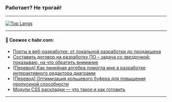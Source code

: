 ### Работает? Не трогай!

---
<!--
#### 🛠️ Technical stack:

![Java](https://img.shields.io/badge/Java-informational?logo=Oracle&style=flat&logoColor=white&color=FF4500)
![Kotlin](https://img.shields.io/badge/Kotlin-informational?logo=Kotlin&style=flat&logoColor=white&color=774D97)
![TS](https://img.shields.io/badge/TypeScript-informational?logo=typeScript&style=flat&logoColor=black&color=017acc)
![Python](https://img.shields.io/badge/Python-informational?logo=Python&style=flat&logoColor=black&color=ffdd54) <br>
![Spring](https://img.shields.io/badge/Spring-informational?logo=Spring&style=flat&logoColor=white&color=6DB33F) 
![SpringBoot](https://img.shields.io/badge/SpringBoot-informational?logo=SpringBoot&style=flat&logoColor=white&color=6DB33F)
![Nest](https://img.shields.io/badge/NestJS-informational?logo=NestJS&style=flat&logoColor=white&color=E0234E) 
![NodeJS](https://img.shields.io/badge/NodeJS-informational?logo=node.js&style=flat&logoColor=white&color=70A760)<br>
![PostgreSQL](https://img.shields.io/badge/PostgreSQL-informational?logo=PostgreSQL&style=flat&logoColor=white&color=DAA520)
![MongoDB](https://img.shields.io/badge/MongoDB-informational?logo=MongoDB&style=flat&logoColor=white&color=870000)
![Apache](https://img.shields.io/badge/Apache-informational?logo=apache&style=flat&logoColor=white&color=f74e28)

___ 
-->

<!--- #### 🛠️ : --->

[![Top Langs](https://github-readme-stats-82jvfl3w3-advtsettinggmailcoms-projects.vercel.app/api/top-langs/?username=zloylis&langs_count=10&hide_title=true&title_color=e6edf3&size_weight=0.5&count_weight=0.5&layout=compact&hide_progress=true&hide_border=true&theme=dracula)](https://github.com/zloylis)

<!---


####  :octocat:&nbsp;&nbsp; Статистика:

![GitHub stats](https://github-readme-stats-u2qms2cxw-advtsettinggmailcoms-projects.vercel.app/api?username=zloylis&show_icons=true&hide_border=true&theme=dracula&title_color=e6edf3&include_all_commits=true&count_private=true&hide_rank=false&hide_title=true&rank_icon=github)
-->
---

#### 💬 Свежее с habr.com:

<!-- BLOG-POST-LIST:START -->
- [Порты в веб-разработке: от локальной разработки до продакшена](https://habr.com/ru/articles/870658/?utm_source=habrahabr&utm_medium=rss&utm_campaign=870658)
- [Составить договор на разработку ПО – задача со звездочкой: показываю, на что обратить внимание](https://habr.com/ru/articles/870642/?utm_source=habrahabr&utm_medium=rss&utm_campaign=870642)
- [[Перевод] Как линейная алгебра помогла мне в разработке интерактивного редактора диаграмм](https://habr.com/ru/articles/870462/?utm_source=habrahabr&utm_medium=rss&utm_campaign=870462)
- [[Перевод] Оптимизация кольцевого буфера для повышения пропускной способности](https://habr.com/ru/companies/timeweb/articles/870604/?utm_source=habrahabr&utm_medium=rss&utm_campaign=870604)
- [Модули CSS раскладки — что такое и как готовить](https://habr.com/ru/companies/x5digital/articles/870602/?utm_source=habrahabr&utm_medium=rss&utm_campaign=870602)
<!-- BLOG-POST-LIST:END -->

---
